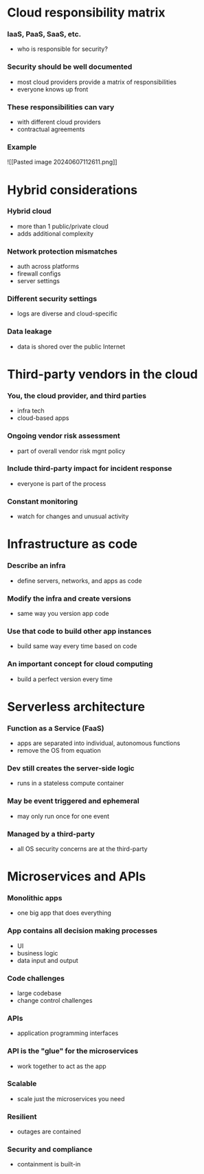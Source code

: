 # Cloud responsibility matrix
### IaaS, PaaS, SaaS, etc.
- who is responsible for security?
### Security should be well documented
- most cloud providers provide a matrix of responsibilities
- everyone knows up front
### These responsibilities can vary
- with different cloud providers
- contractual agreements
### Example
![[Pasted image 20240607112611.png]]
# Hybrid considerations
### Hybrid cloud
- more than 1 public/private cloud
- adds additional complexity
### Network protection mismatches
- auth across platforms
- firewall configs
- server settings
### Different security settings
- logs are diverse and cloud-specific
### Data leakage
- data is shored over the public Internet
# Third-party vendors in the cloud
### You, the cloud provider, and third parties
- infra tech
- cloud-based apps
### Ongoing vendor risk assessment
- part of overall vendor risk mgnt policy
### Include third-party impact for incident response
- everyone is part of the process
### Constant monitoring
- watch for changes and unusual activity
# Infrastructure as code
### Describe an infra
- define servers, networks, and apps as code
### Modify the infra and create versions
- same way you version app code
### Use that code to build other app instances
- build same way every time based on code
### An important concept for cloud computing
- build a perfect version every time
# Serverless architecture
### Function as a Service (FaaS)
- apps are separated into individual, autonomous functions
- remove the OS from equation
### Dev still creates the server-side logic
- runs in a stateless compute container
### May be event triggered and ephemeral
- may only run once for one event
### Managed by a third-party
- all OS security concerns are at the third-party
# Microservices and APIs
### Monolithic apps
- one big app that does everything
### App contains all decision making processes
- UI
- business logic
- data input and output
### Code challenges
- large codebase
- change control challenges
### APIs
- application programming interfaces
### API is the "glue" for the microservices
- work together to act as the app
### Scalable
- scale just the microservices you need
### Resilient
- outages are contained
### Security and compliance
- containment is built-in